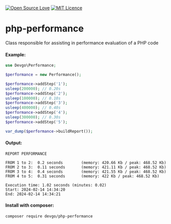 [![Open Source Love](https://badges.frapsoft.com/os/v2/open-source.svg?v=103)](https://github.com/ellerbrock/open-source-badges/)
[![MIT Licence](https://badges.frapsoft.com/os/mit/mit.svg?v=103)](https://opensource.org/licenses/mit-license.php)

# php-performance

Class responsible for assisting in performance evaluation of a PHP code

#### Example:

```php
use Devgo\Performance;

$performance = new Performance();

$performance->addStep('1');
usleep(200000); // 0.20s
$performance->addStep('2');
usleep(100000); // 0.10s
$performance->addStep('3');
usleep(400000); // 0.40s
$performance->addStep('4');
usleep(300000); // 0.30s
$performance->addStep('5');

var_dump($performance->buildReport());

```

#### Output:

```
REPORT PERFORMANCE

FROM 1 to 2:  0.2 seconds        (memory: 420.66 Kb / peak: 468.52 Kb)
FROM 2 to 3:  0.11 seconds       (memory: 421.11 Kb / peak: 468.52 Kb)
FROM 3 to 4:  0.4 seconds        (memory: 421.55 Kb / peak: 468.52 Kb)
FROM 4 to 5:  0.31 seconds       (memory: 422 Kb / peak: 468.52 Kb)

Execution time: 1.02 seconds (minutes: 0.02)
Start: 2024-02-14 14:34:20
End: 2024-02-14 14:34:21
```

#### Install with composer:

```
composer require devgo/php-performance
```
